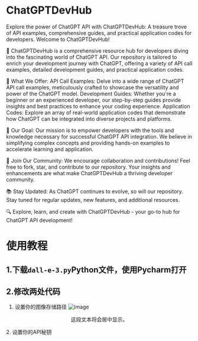 # ChatGPTDevHub
Explore the power of ChatGPT API with ChatGPTDevHub: A treasure trove of API examples, comprehensive guides, and practical application codes for developers.
Welcome to ChatGPTDevHub!

🚀 ChatGPTDevHub is a comprehensive resource hub for developers diving into the fascinating world of ChatGPT API. Our repository is tailored to enrich your development journey with ChatGPT, offering a variety of API call examples, detailed development guides, and practical application codes.

🌟 What We Offer:
API Call Examples: Delve into a wide range of ChatGPT API call examples, meticulously crafted to showcase the versatility and power of the ChatGPT model.
Development Guides: Whether you're a beginner or an experienced developer, our step-by-step guides provide insights and best practices to enhance your coding experience.
Application Codes: Explore an array of real-world application codes that demonstrate how ChatGPT can be integrated into diverse projects and platforms.

🎯 Our Goal:
Our mission is to empower developers with the tools and knowledge necessary for successful ChatGPT API integration. We believe in simplifying complex concepts and providing hands-on examples to accelerate learning and application.

🤝 Join Our Community:
We encourage collaboration and contributions! Feel free to fork, star, and contribute to our repository. Your insights and enhancements are what make ChatGPTDevHub a thriving developer community.

📚 Stay Updated:
As ChatGPT continues to evolve, so will our repository. Stay tuned for regular updates, new features, and additional resources.

🔍 Explore, learn, and create with ChatGPTDevHub - your go-to hub for ChatGPT API development!

# 使用教程
## 1.下载`dall-e-3.py`Python文件，使用Pycharm打开
## 2.修改两处代码
1. 设置你的图像存储路径
![image](https://github.com/haoyu2022/ChatGPTDevHub/assets/97349759/32c431d3-a6e1-4cdc-98e1-4a8d729e2e79)
<p align="center">这段文本将会居中显示。</p>
2. 设置你的API秘钥

